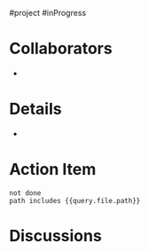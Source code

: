 
#project #inProgress

# Collaborators

- 

# Details

- 
# Action Item

```tasks
not done 
path includes {{query.file.path}}
```

# Discussions
